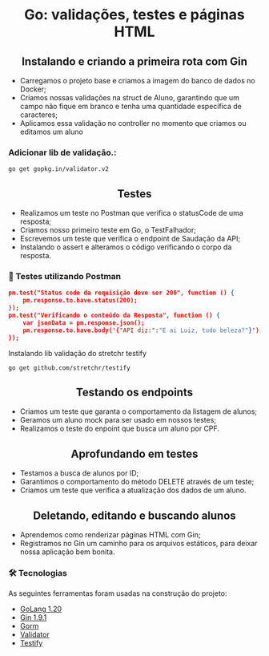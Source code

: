 <h1 align="center">
Go: validações, testes e páginas HTML
</h1>

<h2 align="center">
Instalando e criando a primeira rota com Gin
</h2>

* Carregamos o projeto base e criamos a imagem do banco de dados no Docker;
* Criamos nossas validações na struct de Aluno, garantindo que um campo não fique em branco e tenha uma quantidade específica de caracteres;
* Aplicamos essa validação no controller no momento que criamos ou editamos um aluno

### Adicionar lib de validação.:

```go get gopkg.in/validator.v2```

<h2 align="center">
Testes
</h2>

* Realizamos um teste no Postman que verifica o statusCode de uma resposta;
* Criamos nosso primeiro teste em Go, o TestFalhador;
* Escrevemos um teste que verifica o endpoint de Saudação da API;
* Instalando o assert e alteramos o código verificando o corpo da resposta.


### 🧪 Testes utilizando Postman
```json
pm.test("Status code da requisição deve ser 200", function () {
    pm.response.to.have.status(200);
});
pm.test("Verificando o conteúdo da Resposta", function () {
    var jsonData = pm.response.json();
    pm.response.to.have.body('{"API diz:":"E ai Luiz, tudo beleza?"}');
});
```

Instalando lib validação do stretchr testify

```go get github.com/stretchr/testify```

<h2 align="center">
Testando os endpoints
</h2>

* Criamos um teste que garanta o comportamento da listagem de alunos;
* Geramos um aluno mock para ser usado em nossos testes;
* Realizamos o teste do enpoint que busca um aluno por CPF.

<h2 align="center">
Aprofundando em testes
</h2>

* Testamos a busca de alunos por ID;
* Garantimos o comportamento do método DELETE através de um teste;
* Criamos um teste que verifica a atualização dos dados de um aluno.

<h2 align="center">
Deletando, editando e buscando alunos
</h2>

* Aprendemos como renderizar páginas HTML com Gin;
* Registramos no Gin um caminho para os arquivos estáticos, para deixar nossa aplicação bem bonita.

### 🛠 Tecnologias

As seguintes ferramentas foram usadas na construção do projeto:

- [GoLang 1.20](https://go.dev/)
- [Gin 1.9.1](https://github.com/gin-gonic/gin)
- [Gorm](https://gorm.io/index.html)
- [Validator](https://pkg.go.dev/gopkg.in/validator.v2)
- [Testify](https://github.com/stretchr/testify)